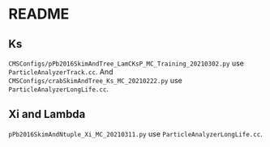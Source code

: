 # README
## Ks
`CMSConfigs/pPb2016SkimAndTree_LamCKsP_MC_Training_20210302.py` use `ParticleAnalyzerTrack.cc`.
And `CMSConfigs/crabSkimAndTree_Ks_MC_20210222.py` use `ParticleAnalyzerLongLife.cc`.

## Xi and Lambda
`pPb2016SkimAndNtuple_Xi_MC_20210311.py` use `ParticleAnalyzerLongLife.cc`.
